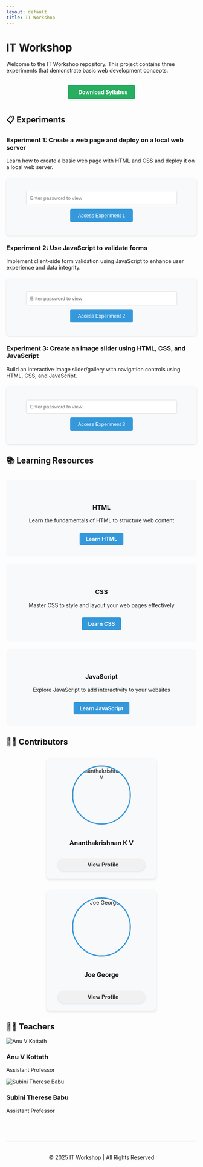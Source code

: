 ```yaml
---
layout: default
title: IT Workshop
---
```


# IT Workshop

Welcome to the IT Workshop repository. This project contains three experiments that demonstrate basic web development concepts.

<div class="download-section">
  <a href="files/syllabus.pdf" download class="download-btn">
    <i class="fas fa-download"></i> Download Syllabus
  </a>
</div>

## 📋 Experiments

### Experiment 1: Create a web page and deploy on a local web server

Learn how to create a basic web page with HTML and CSS and deploy it on a local web server.

<div class="protected-content">
  <form class="password-form" onsubmit="return checkPassword(1)">
    <input type="password" id="password-1" class="password-input" placeholder="Enter password to view">
    <button type="submit" class="password-submit">Access Experiment 1</button>
  </form>
</div>

### Experiment 2: Use JavaScript to validate forms

Implement client-side form validation using JavaScript to enhance user experience and data integrity.

<div class="protected-content">
  <form class="password-form" onsubmit="return checkPassword(2)">
    <input type="password" id="password-2" class="password-input" placeholder="Enter password to view">
    <button type="submit" class="password-submit">Access Experiment 2</button>
  </form>
</div>

### Experiment 3: Create an image slider using HTML, CSS, and JavaScript

Build an interactive image slider/gallery with navigation controls using HTML, CSS, and JavaScript.

<div class="protected-content">
  <form class="password-form" onsubmit="return checkPassword(3)">
    <input type="password" id="password-3" class="password-input" placeholder="Enter password to view">
    <button type="submit" class="password-submit">Access Experiment 3</button>
  </form>
</div>

## 📚 Learning Resources

<div class="resources">
  <div class="resource">
    <i class="fab fa-html5 resource-icon"></i>
    <h3>HTML</h3>
    <p>Learn the fundamentals of HTML to structure web content</p>
    <a href="https://www.w3schools.com/html/" target="_blank" class="btn">Learn HTML</a>
  </div>
  
  <div class="resource">
    <i class="fab fa-css3-alt resource-icon"></i>
    <h3>CSS</h3>
    <p>Master CSS to style and layout your web pages effectively</p>
    <a href="https://www.w3schools.com/css/" target="_blank" class="btn">Learn CSS</a>
  </div>
  
  <div class="resource">
    <i class="fab fa-js resource-icon"></i>
    <h3>JavaScript</h3>
    <p>Explore JavaScript to add interactivity to your websites</p>
    <a href="https://www.w3schools.com/js/" target="_blank" class="btn">Learn JavaScript</a>
  </div>
</div>

## 👨‍💻 Contributors

<div class="contributors">
    <div class="contributor-card">
    <img src="https://github.com/Ananthan-didnot.png" alt="Ananthakrishnan K V" class="contributor-img">
    <h3>Ananthakrishnan K V</h3>
    <a href="https://github.com/Ananthan-didnot" target="_blank" class="contributor-link">
      <i class="fab fa-github"></i> View Profile
    </a>
  </div>
  
  <div class="contributor-card">
    <img src="https://github.com/joegeorge022.png" alt="Joe George" class="contributor-img">
    <h3>Joe George</h3>
    <a href="https://github.com/joegeorge022/" target="_blank" class="contributor-link">
      <i class="fab fa-github"></i> View Profile
    </a>
  </div>
  
</div>

## 👩‍🏫 Teachers

<div class="teachers">
  <div class="teacher-card">
    <img src="files/anu.png" alt="Anu V Kottath" class="teacher-img">
    <h3>Anu V Kottath</h3>
    <p class="teacher-role">Assistant Professor</p>
  </div>
  
  <div class="teacher-card">
    <img src="files/subini.png" alt="Subini Therese Babu" class="teacher-img">
    <h3>Subini Therese Babu</h3>
    <p class="teacher-role">Assistant Professor</p>
  </div>
</div>

<br>

<div class="footer">
  <p>&copy; 2025 IT Workshop | All Rights Reserved</p>
</div>

<style type="text/css">
  .btn {
    display: inline-block;
    background-color: #3498db;
    color: white;
    padding: 8px 16px;
    margin: 10px 0;
    text-decoration: none;
    border-radius: 4px;
    font-weight: bold;
  }
  
  .btn:hover {
    background-color: #2980b9;
    text-decoration: none;
  }
  
  .download-section {
    text-align: center;
    margin: 20px 0;
  }
  
  .download-btn {
    display: inline-block;
    background-color: #27ae60;
    color: white;
    padding: 10px 20px;
    margin: 10px 0;
    text-decoration: none;
    border-radius: 4px;
    font-weight: bold;
    transition: background-color 0.3s ease;
    box-shadow: 0 2px 5px rgba(0,0,0,0.1);
  }
  
  .download-btn:hover {
    background-color: #219653;
    text-decoration: none;
    box-shadow: 0 4px 8px rgba(0,0,0,0.15);
    transform: translateY(-2px);
  }
  
  .download-btn i {
    margin-right: 8px;
  }
  
  .resources {
    display: flex;
    flex-wrap: wrap;
    gap: 20px;
    margin: 30px 0;
  }
  
  .resource {
    flex: 1;
    min-width: 250px;
    padding: 20px;
    background-color: #f8f9fa;
    border-radius: 8px;
    text-align: center;
    position: relative;
    padding-top: 40px;
  }
  
  .resource-icon {
    font-size: 2.5rem;
    margin-bottom: 15px;
  }
  
  .resource:nth-child(1) .resource-icon {
    color: #E34F26;
  }
  
  .resource:nth-child(2) .resource-icon {
    color: #1572B6;
  }
  
  .resource:nth-child(3) .resource-icon {
    color: #F7DF1E;
  }
  
  .contributors {
    display: flex;
    flex-wrap: wrap;
    gap: 30px;
    justify-content: center;
    margin: 30px auto;
    max-width: 800px;
  }
  
  .contributor-card {
    width: 250px;
    padding: 20px;
    background-color: #f8f9fa;
    border-radius: 8px;
    text-align: center;
    box-shadow: 0 4px 6px rgba(0,0,0,0.1);
    transition: transform 0.3s ease, box-shadow 0.3s ease;
  }
  
  .contributor-card:hover {
    transform: translateY(-3px);
    box-shadow: 0 6px 12px rgba(0,0,0,0.1);
  }
  
  .contributor-img {
    width: 150px;
    height: 150px;
    border-radius: 50%;
    margin-bottom: 15px;
    border: 3px solid #3498db;
    transition: transform 0.4s ease-in-out, border-color 0.4s ease;
  }
  
  .contributor-card:hover .contributor-img {
    transform: scale(1.05);
    border-color: #2980b9;
  }
  
  .contributor-link {
    display: inline-flex;
    align-items: center;
    justify-content: center;
    margin-top: 15px;
    text-decoration: none !important;
    color: #333;
    font-weight: bold;
    padding: 8px 16px;
    background-color: #f1f1f1;
    border-radius: 25px;
    transition: all 0.3s ease;
    width: 80%;
    box-shadow: 0 2px 4px rgba(0,0,0,0.1);
  }
  
  .contributor-link i {
    margin-right: 8px;
    font-size: 1.2rem;
  }
  
  .contributor-link:hover {
    background-color: #333;
    color: white;
    transform: translateY(0);
    box-shadow: 0 3px 6px rgba(0,0,0,0.15);
    text-decoration: none !important;
  }
  
  .footer {
    text-align: center;
    margin: 40px auto 20px;
    padding-top: 20px;
    border-top: 1px solid #eee;
    max-width: 800px;
  }
  
  @media (max-width: 768px) {
    .resources, .contributors {
      flex-direction: column;
      align-items: center;
    }
    
    .contributor-card {
      width: 85%;
      max-width: 300px;
      margin: 0 auto 20px;
    }
    
    .resource {
      width: 85%;
      max-width: 300px;
      margin-bottom: 20px;
    }
    
    .footer {
      width: 90%;
      padding: 0 15px;
    }
  }
</style>
<link rel="stylesheet" href="https://cdnjs.cloudflare.com/ajax/libs/font-awesome/6.4.0/css/all.min.css">

<style type="text/css">
  .btn {
    display: inline-block;
    background-color: #3498db;
    color: white;
    padding: 8px 16px;
    margin: 10px 0;
    text-decoration: none;
    border-radius: 4px;
    font-weight: bold;
  }
  
  .btn:hover {
    background-color: #2980b9;
    text-decoration: none;
  }
  
  .download-section {
    text-align: center;
    margin: 20px 0;
  }
  
  .protected-content {
    position: relative;
    background-color: #f8f9fa;
    border-radius: 8px;
    padding: 20px;
    margin: 20px 0;
    text-align: center;
    box-shadow: 0 2px 5px rgba(0,0,0,0.1);
  }
  
  .password-form {
    max-width: 400px;
    margin: 0 auto;
    padding: 15px;
  }
  
  .password-input {
    width: 100%;
    padding: 10px;
    margin-bottom: 10px;
    border: 1px solid #ddd;
    border-radius: 4px;
  }
  
  .password-submit {
    background-color: #3498db;
    color: white;
    border: none;
    padding: 10px 20px;
    border-radius: 4px;
    cursor: pointer;
  }
  
  .password-submit:hover {
    background-color: #2980b9;
  }
  
  .download-btn {
    display: inline-block;
    background-color: #27ae60;
    color: white;
    padding: 10px 20px;
    margin: 10px 0;
    text-decoration: none;
    border-radius: 4px;
    font-weight: bold;
    transition: background-color 0.3s ease;
    box-shadow: 0 2px 5px rgba(0,0,0,0.1);
  }
  
  .download-btn:hover {
    background-color: #219653;
    text-decoration: none;
    box-shadow: 0 4px 8px rgba(0,0,0,0.15);
    transform: translateY(-2px);
  }
  
  .download-btn i {
    margin-right: 8px;
  }
  
  .resources {
    display: flex;
    flex-wrap: wrap;
    gap: 20px;
    margin: 30px 0;
  }
  
  .resource {
    flex: 1;
    min-width: 250px;
    padding: 20px;
    background-color: #f8f9fa;
    border-radius: 8px;
    text-align: center;
    position: relative;
    padding-top: 40px;
  }
  
  .resource-icon {
    font-size: 2.5rem;
    margin-bottom: 15px;
  }
  
  .resource:nth-child(1) .resource-icon {
    color: #E34F26;
  }
  
  .resource:nth-child(2) .resource-icon {
    color: #1572B6;
  }
  
  .resource:nth-child(3) .resource-icon {
    color: #F7DF1E;
  }
  
  .contributors {
    display: flex;
    flex-wrap: wrap;
    gap: 30px;
    justify-content: center;
    margin: 30px auto;
    max-width: 800px;
  }
  
  .contributor-card {
    width: 250px;
    padding: 20px;
    background-color: #f8f9fa;
    border-radius: 8px;
    text-align: center;
    box-shadow: 0 4px 6px rgba(0,0,0,0.1);
    transition: transform 0.3s ease, box-shadow 0.3s ease;
  }
  
  .contributor-card:hover {
    transform: translateY(-3px);
    box-shadow: 0 6px 12px rgba(0,0,0,0.1);
  }
  
  .contributor-img {
    width: 150px;
    height: 150px;
    border-radius: 50%;
    margin-bottom: 15px;
    border: 3px solid #3498db;
    transition: transform 0.4s ease-in-out, border-color 0.4s ease;
  }
  
  .contributor-card:hover .contributor-img {
    transform: scale(1.05);
    border-color: #2980b9;
  }
  
  .contributor-link {
    display: inline-flex;
    align-items: center;
    justify-content: center;
    margin-top: 15px;
    text-decoration: none !important;
    color: #333;
    font-weight: bold;
    padding: 8px 16px;
    background-color: #f1f1f1;
    border-radius: 25px;
    transition: all 0.3s ease;
    width: 80%;
    box-shadow: 0 2px 4px rgba(0,0,0,0.1);
  }
  
  .contributor-link i {
    margin-right: 8px;
    font-size: 1.2rem;
  }
  
  .contributor-link:hover {
    background-color: #333;
    color: white;
    transform: translateY(0);
    box-shadow: 0 3px 6px rgba(0,0,0,0.15);
    text-decoration: none !important;
  }
  
  .footer {
    text-align: center;
    margin: 40px auto 20px;
    padding-top: 20px;
    border-top: 1px solid #eee;
    max-width: 800px;
  }
  
  @media (max-width: 768px) {
    .resources, .contributors {
      flex-direction: column;
      align-items: center;
    }
    
    .contributor-card {
      width: 85%;
      max-width: 300px;
      margin: 0 auto 20px;
    }
    
    .resource {
      width: 85%;
      max-width: 300px;
      margin-bottom: 20px;
    }
    
    .footer {
      width: 90%;
      padding: 0 15px;
    }
  }
</style>
<script>
  function checkPassword(experimentId) {
    const password = document.getElementById(`password-${experimentId}`).value;
    const passwords = {
      1: "html2025",
      2: "js2025",
      3: "gallery2025"
    };
    
    if (password === passwords[experimentId]) {
      localStorage.setItem(`exp-${experimentId}-access`, "granted");
      window.location.href = `Exp-${experimentId}/README.html`;
    } else {
      alert("Incorrect password. Please try again.");
    }
    return false;
  }
  
  document.addEventListener('DOMContentLoaded', function() {
    const path = window.location.pathname;
    if (path.includes('/Exp-')) {
      const expNumber = path.match(/Exp-(\d+)/)[1];
      if (!localStorage.getItem(`exp-${expNumber}-access`)) {
        window.location.href = "../README.html";
      }
    }
  });
</script>
